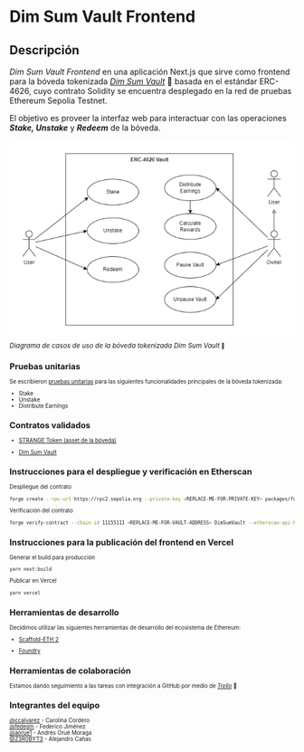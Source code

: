 # Dim Sum Vault Frontend

## Descripción

_Dim Sum Vault Frontend_ en una aplicación Next.js que sirve como frontend para la bóveda tokenizada [_Dim Sum Vault_](https://github.com/ccalvarez/dim-sum-vault) :rice: basada en el estándar ERC-4626, cuyo contrato Solidity se encuentra desplegado en la red de pruebas Ethereum Sepolia Testnet.

El objetivo es proveer la interfaz web para interactuar con las operaciones _**Stake, Unstake**_ y _**Redeem**_ de la bóveda.

  <!-- prettier-ignore -->

![](/resources/dim-sum-vault-use-case.drawio.png) <br>_<small>Diagrama de casos de uso de la bóveda tokenizada Dim Sum Vault<small>_ :rice:

## Pruebas unitarias

Se escribieron [pruebas unitarias](packages/foundry/test/DimSumVault.t.sol) para las siguientes funcionalidades principales de la bóveda tokenizada:

- Stake
- Unstake
- Distribute Earnings

## Contratos validados

- [STRANGE Token (asset de la bóveda)](https://sepolia.etherscan.io/address/0x7EdDe69d363fCE3a8B39f9531Daf44dd20f46c09)

- [Dim Sum Vault](https://sepolia.etherscan.io/address/0x082c7d9448ffc9a596b00e99346e14137a30fd44)

## Instrucciones para el despliegue y verificación en Etherscan

Despliegue del contrato

```sh
forge create --rpc-url https://rpc2.sepolia.org --private-key <REPLACE-ME-FOR-PRIVATE-KEY> packages/foundry/contracts/DimSumVault.sol:DimSumVault --remappings @openzeppelin/contracts/=packages/foundry/lib/openzeppelin-contracts/contracts --constructor-args "REPLACE-ME-FOR-TOKEN-ADDRESS" --etherscan-api-key <REPLACE-ME-FOR-ETHERSCAN-API-KEY>
```

Verificación del contrato

```sh
forge verify-contract --chain-id 11155111 <REPLACE-ME-FOR-VAULT-ADDRESS> DimSumVault --etherscan-api-key <REPLACE-ME-FOR-ETHERSCAN-API-KEY> --watch --constructor-args "0x0000000000000000000000007edde69d363fce3a8b39f9531daf44dd20f46c09"
```

## Instrucciones para la publicación del frontend en Vercel

Generar el build para producción

```sh
yarn next:build
```

Publicar en Vercel

```sh
yarn vercel
```

## Herramientas de desarrollo

Decidimos utilizar las siguientes herramientas de desarrollo del ecosistema de Ethereum:

- [Scaffold-ETH 2](https://scaffoldeth.io)

- [Foundry](https://book.getfoundry.sh)

## Herramientas de colaboración

Estamos dando seguimiento a las tareas con integración a GitHub por medio de [_Trello_](https://trello.com/b/oKAhGxl8/dim-sum) :bookmark_tabs:

## Integrantes del equipo

[@ccalvarez](https://github.com/ccalvarez) - Carolina Cordero\
[@fedejim](https://github.com/fedejim) - Federico Jiménez\
[@aorue1](https://github.com/aorue1) - Andrés Orué Moraga\
[@Z3R0BYT3](https://github.com/Z3R0BYT3) - Alejandro Cañas
